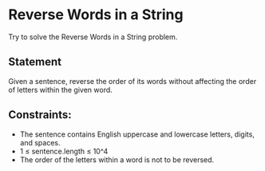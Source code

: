 # Reverse Words in a String

Try to solve the Reverse Words in a String problem.

## Statement

Given a sentence, reverse the order of its words without affecting the order of letters within the given word.

## Constraints:

- The sentence contains English uppercase and lowercase letters, digits, and spaces.
- 1 ≤ sentence.length ≤ 10^4
- The order of the letters within a word is not to be reversed.

